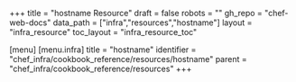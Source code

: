 +++
title = "hostname Resource"
draft = false
robots = ""
gh_repo = "chef-web-docs"
data_path = ["infra","resources","hostname"]
layout = "infra_resource"
toc_layout = "infra_resource_toc"

[menu]
  [menu.infra]
    title = "hostname"
    identifier = "chef_infra/cookbook_reference/resources/hostname"
    parent = "chef_infra/cookbook_reference/resources"
+++

<!-- The contents of this page are automatically generated from the hostname.yaml file in the data directory. -->
<!-- To suggest a change, edit the https://github.com/chef/chef/blob/master/lib/chef/resource/hostname.rb file
      and submit a pull request to the https://github.com/chef/chef repository. -->
